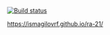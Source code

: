 [![Build status](https://ci.appveyor.com/api/projects/status/hahbgxftij4uso52?svg=true)](https://ci.appveyor.com/project/IsmagilovRF/ra-21-pbmxn)

https://ismagilovrf.github.io/ra-21/
